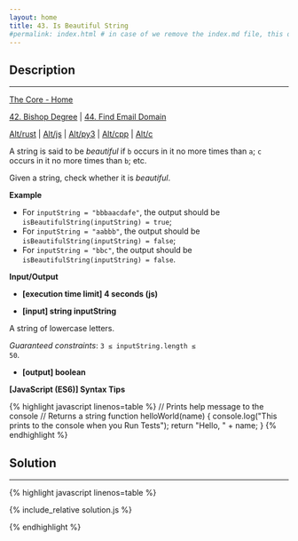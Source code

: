 ```yaml
---
layout: home
title: 43. Is Beautiful String
#permalink: index.html # in case of we remove the index.md file, this doc will be the index page
---
```


<div class="row">
<div class="columnStmt" markdown="1">

## Description
------

[The Core - Home](../../code-signal-arcade-thecore/README.html)

[42. Bishop Degree](../42_bishopAndPawn/README.html)  | [44. Find Email Domain](../44_findEmailDomain/README.html)

[Alt/rust](./Alt_rust/README.md) | [Alt/js](./Alt_js/README.html) | [Alt/py3](./Alt_py3/README.md) | [Alt/cpp](./Alt_cpp/README.md) | [Alt/c](./Alt_c/README.md)

A string is said to be *beautiful* if <code>b</code> occurs in it no more times than <code>a</code>; <code>c</code> occurs in it no more times than <code>b</code>; etc.

Given a string, check whether it is *beautiful*.

**Example**

* For <code>inputString = "bbbaacdafe"</code>, the output should be
<code>isBeautifulString(inputString) = true</code>;
* For <code>inputString = "aabbb"</code>, the output should be
<code>isBeautifulString(inputString) = false</code>;
* For <code>inputString = "bbc"</code>, the output should be
<code>isBeautifulString(inputString) = false</code>.

**Input/Output**

* **[execution time limit] 4 seconds (js)**

* **[input] string inputString**

A string of lowercase letters.

*Guaranteed constraints*:
<code>3 ≤ inputString.length ≤ 50</code>.

* **[output] boolean**


**[JavaScript (ES6)] Syntax Tips**

{% highlight javascript linenos=table %}
// Prints help message to the console
// Returns a string
function helloWorld(name) {
    console.log("This prints to the console when you Run Tests");
    return "Hello, " + name;
}
{% endhighlight %}

</div>
<div class="columnSol" markdown="1">

## Solution
------

{% highlight javascript linenos=table %}

{% include_relative solution.js %}

{% endhighlight %}

</div>
</div>